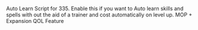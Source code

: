 Auto Learn Script for 335.
Enable this if you want to Auto learn skills and spells with out the aid of a trainer and cost automatically on level up.
MOP + Expansion QOL Feature
